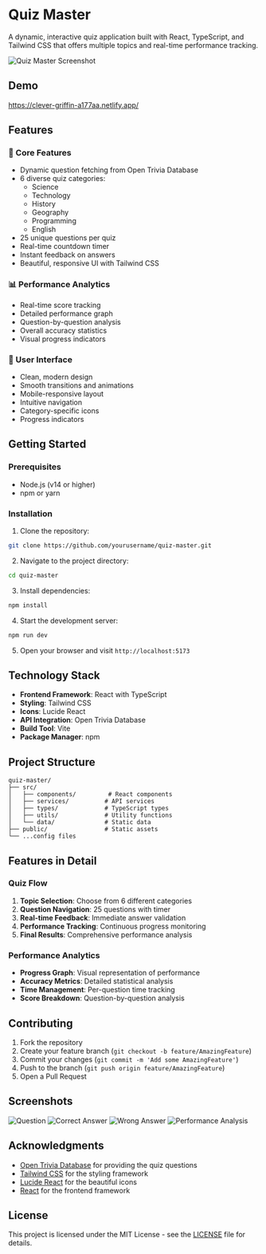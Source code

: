 # Quiz Master

A dynamic, interactive quiz application built with React, TypeScript, and Tailwind CSS that offers multiple topics and real-time performance tracking.

![Quiz Master Screenshot](https://i.imgur.com/E7alU5L.png)

## Demo
https://clever-griffin-a177aa.netlify.app/

## Features

### 🎯 Core Features
- Dynamic question fetching from Open Trivia Database
- 6 diverse quiz categories:
  - Science
  - Technology
  - History
  - Geography
  - Programming
  - English
- 25 unique questions per quiz
- Real-time countdown timer
- Instant feedback on answers
- Beautiful, responsive UI with Tailwind CSS

### 📊 Performance Analytics
- Real-time score tracking
- Detailed performance graph
- Question-by-question analysis
- Overall accuracy statistics
- Visual progress indicators

### 🎨 User Interface
- Clean, modern design
- Smooth transitions and animations
- Mobile-responsive layout
- Intuitive navigation
- Category-specific icons
- Progress indicators

## Getting Started

### Prerequisites
- Node.js (v14 or higher)
- npm or yarn

### Installation

1. Clone the repository:
```bash
git clone https://github.com/yourusername/quiz-master.git
```

2. Navigate to the project directory:
```bash
cd quiz-master
```

3. Install dependencies:
```bash
npm install
```

4. Start the development server:
```bash
npm run dev
```

5. Open your browser and visit `http://localhost:5173`

## Technology Stack

- **Frontend Framework**: React with TypeScript
- **Styling**: Tailwind CSS
- **Icons**: Lucide React
- **API Integration**: Open Trivia Database
- **Build Tool**: Vite
- **Package Manager**: npm

## Project Structure

```
quiz-master/
├── src/
│   ├── components/         # React components
│   ├── services/          # API services
│   ├── types/             # TypeScript types
│   ├── utils/             # Utility functions
│   └── data/              # Static data
├── public/                # Static assets
└── ...config files
```

## Features in Detail

### Quiz Flow
1. **Topic Selection**: Choose from 6 different categories
2. **Question Navigation**: 25 questions with timer
3. **Real-time Feedback**: Immediate answer validation
4. **Performance Tracking**: Continuous progress monitoring
5. **Final Results**: Comprehensive performance analysis

### Performance Analytics
- **Progress Graph**: Visual representation of performance
- **Accuracy Metrics**: Detailed statistical analysis
- **Time Management**: Per-question time tracking
- **Score Breakdown**: Question-by-question analysis

## Contributing

1. Fork the repository
2. Create your feature branch (`git checkout -b feature/AmazingFeature`)
3. Commit your changes (`git commit -m 'Add some AmazingFeature'`)
4. Push to the branch (`git push origin feature/AmazingFeature`)
5. Open a Pull Request

## Screenshots

![Question](https://i.imgur.com/UsyevS4.png)
![Correct Answer](https://i.imgur.com/PllmtPt.png)
![Wrong Answer](https://i.imgur.com/4J5Oo7V.png)
![Performance Analysis](https://i.imgur.com/nAeu7BB.png)

## Acknowledgments

- [Open Trivia Database](https://opentdb.com/) for providing the quiz questions
- [Tailwind CSS](https://tailwindcss.com/) for the styling framework
- [Lucide React](https://lucide.dev/) for the beautiful icons
- [React](https://reactjs.org/) for the frontend framework

## License

This project is licensed under the MIT License - see the [LICENSE](LICENSE) file for details.
